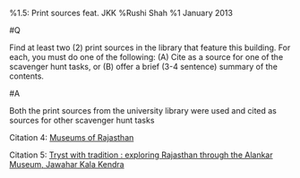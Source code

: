 %1.5: Print sources feat. JKK
%Rushi Shah
%1 January 2013

#Q

Find at least two (2) print sources in the library that feature this building. For each, you must do one of the following: (A) Cite as a source for one of the scavenger hunt tasks, or (B) offer a brief (3-4 sentence) summary of the contents.

#A

Both the print sources from the university library were used and cited as sources for other scavenger hunt tasks

Citation 4: [Museums of Rajasthan](./references)

Citation 5: [Tryst with tradition : exploring Rajasthan through the Alankar Museum, Jawahar Kala Kendra](./references)

